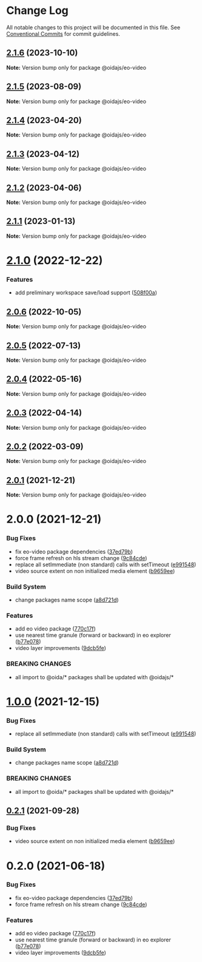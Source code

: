 # Change Log

All notable changes to this project will be documented in this file.
See [Conventional Commits](https://conventionalcommits.org) for commit guidelines.

## [2.1.6](https://gitlab.dev.eoss-cloud.it/frontend/oida/compare/@oidajs/eo-video@2.1.5...@oidajs/eo-video@2.1.6) (2023-10-10)

**Note:** Version bump only for package @oidajs/eo-video

## [2.1.5](https://gitlab.dev.eoss-cloud.it/frontend/oida/compare/@oidajs/eo-video@2.1.4...@oidajs/eo-video@2.1.5) (2023-08-09)

**Note:** Version bump only for package @oidajs/eo-video

## [2.1.4](https://gitlab.dev.eoss-cloud.it/frontend/oida/compare/@oidajs/eo-video@2.1.3...@oidajs/eo-video@2.1.4) (2023-04-20)

**Note:** Version bump only for package @oidajs/eo-video

## [2.1.3](https://gitlab.dev.eoss-cloud.it/frontend/oida/compare/@oidajs/eo-video@2.1.2...@oidajs/eo-video@2.1.3) (2023-04-12)

**Note:** Version bump only for package @oidajs/eo-video

## [2.1.2](https://gitlab.dev.eoss-cloud.it/frontend/oida/compare/@oidajs/eo-video@2.1.1...@oidajs/eo-video@2.1.2) (2023-04-06)

**Note:** Version bump only for package @oidajs/eo-video

## [2.1.1](https://gitlab.dev.eoss-cloud.it/frontend/oida/compare/@oidajs/eo-video@2.1.0...@oidajs/eo-video@2.1.1) (2023-01-13)

**Note:** Version bump only for package @oidajs/eo-video

# [2.1.0](https://gitlab.dev.eoss-cloud.it/frontend/oida/compare/@oidajs/eo-video@2.0.6...@oidajs/eo-video@2.1.0) (2022-12-22)

### Features

- add preliminary workspace save/load support ([508f00a](https://gitlab.dev.eoss-cloud.it/frontend/oida/commit/508f00a7b360c0e4283a5d472750c8ee54fd1a58))

## [2.0.6](https://gitlab.dev.eoss-cloud.it/frontend/oida/compare/@oidajs/eo-video@2.0.5...@oidajs/eo-video@2.0.6) (2022-10-05)

**Note:** Version bump only for package @oidajs/eo-video

## [2.0.5](https://gitlab.dev.eoss-cloud.it/frontend/oida/compare/@oidajs/eo-video@2.0.4...@oidajs/eo-video@2.0.5) (2022-07-13)

**Note:** Version bump only for package @oidajs/eo-video

## [2.0.4](https://gitlab.dev.eoss-cloud.it/frontend/oida/compare/@oidajs/eo-video@2.0.3...@oidajs/eo-video@2.0.4) (2022-05-16)

**Note:** Version bump only for package @oidajs/eo-video

## [2.0.3](https://gitlab.dev.eoss-cloud.it/frontend/oida/compare/@oidajs/eo-video@2.0.2...@oidajs/eo-video@2.0.3) (2022-04-14)

**Note:** Version bump only for package @oidajs/eo-video

## [2.0.2](https://gitlab.dev.eoss-cloud.it/frontend/oida/compare/@oidajs/eo-video@2.0.1...@oidajs/eo-video@2.0.2) (2022-03-09)

**Note:** Version bump only for package @oidajs/eo-video

## [2.0.1](https://gitlab.dev.eoss-cloud.it/frontend/oida/compare/@oidajs/eo-video@2.0.0...@oidajs/eo-video@2.0.1) (2021-12-21)

**Note:** Version bump only for package @oidajs/eo-video

# 2.0.0 (2021-12-21)

### Bug Fixes

- fix eo-video package dependencies ([37ed79b](https://gitlab.dev.eoss-cloud.it/frontend/oida/commit/37ed79babb02ce67b5473711876568d81faa17b0))
- force frame refresh on hls stream change ([9c84cde](https://gitlab.dev.eoss-cloud.it/frontend/oida/commit/9c84cdece3d9a852e8359616f3f6354c94bd49dd))
- replace all setImmediate (non standard) calls with setTimeout ([e991548](https://gitlab.dev.eoss-cloud.it/frontend/oida/commit/e9915486859236b2bfa37760ef4508d0f467dc77))
- video source extent on non initialized media element ([b9659ee](https://gitlab.dev.eoss-cloud.it/frontend/oida/commit/b9659eee72bbd9f48b48f9a81d2bb8151a73607a))

### Build System

- change packages name scope ([a8d721d](https://gitlab.dev.eoss-cloud.it/frontend/oida/commit/a8d721db395a8a9f9c52808c5318c392096cc2a3))

### Features

- add eo video package ([770c17f](https://gitlab.dev.eoss-cloud.it/frontend/oida/commit/770c17f69c7958bcef7fd666cd3796950cb8834b))
- use nearest time granule (forward or backward) in eo explorer ([b77e078](https://gitlab.dev.eoss-cloud.it/frontend/oida/commit/b77e07877c717c8a03f27b9154ae4741d134f7f0))
- video layer improvements ([9dcb5fe](https://gitlab.dev.eoss-cloud.it/frontend/oida/commit/9dcb5fe4b54d1a454a7f26269657d151d4ddcb43))

### BREAKING CHANGES

- all import to @oida/\* packages shall be updated with @oidajs/\*

# [1.0.0](https://gitlab.dev.eoss-cloud.it/frontend/oida/compare/@oida/eo-video@0.2.1...@oidajs/eo-video@1.0.0) (2021-12-15)

### Bug Fixes

- replace all setImmediate (non standard) calls with setTimeout ([e991548](https://gitlab.dev.eoss-cloud.it/frontend/oida/commit/e9915486859236b2bfa37760ef4508d0f467dc77))

### Build System

- change packages name scope ([a8d721d](https://gitlab.dev.eoss-cloud.it/frontend/oida/commit/a8d721db395a8a9f9c52808c5318c392096cc2a3))

### BREAKING CHANGES

- all import to @oida/\* packages shall be updated with @oidajs/\*

## [0.2.1](https://gitlab.dev.eoss-cloud.it/frontend/oida/compare/@oida/eo-video@0.2.0...@oida/eo-video@0.2.1) (2021-09-28)

### Bug Fixes

- video source extent on non initialized media element ([b9659ee](https://gitlab.dev.eoss-cloud.it/frontend/oida/commit/b9659eee72bbd9f48b48f9a81d2bb8151a73607a))

# 0.2.0 (2021-06-18)

### Bug Fixes

- fix eo-video package dependencies ([37ed79b](https://gitlab.dev.eoss-cloud.it/frontend/oida/commit/37ed79babb02ce67b5473711876568d81faa17b0))
- force frame refresh on hls stream change ([9c84cde](https://gitlab.dev.eoss-cloud.it/frontend/oida/commit/9c84cdece3d9a852e8359616f3f6354c94bd49dd))

### Features

- add eo video package ([770c17f](https://gitlab.dev.eoss-cloud.it/frontend/oida/commit/770c17f69c7958bcef7fd666cd3796950cb8834b))
- use nearest time granule (forward or backward) in eo explorer ([b77e078](https://gitlab.dev.eoss-cloud.it/frontend/oida/commit/b77e07877c717c8a03f27b9154ae4741d134f7f0))
- video layer improvements ([9dcb5fe](https://gitlab.dev.eoss-cloud.it/frontend/oida/commit/9dcb5fe4b54d1a454a7f26269657d151d4ddcb43))
